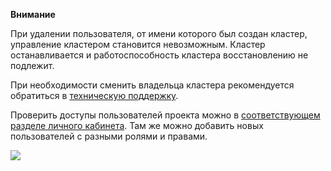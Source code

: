 **Внимание**

При удалении пользователя, от имени которого был создан кластер, управление кластером становится невозможным. Кластер останавливается и работоспособность кластера восстановлению не подлежит.

При необходимости сменить владельца кластера рекомендуется обратиться в [техническую поддержку](mailto:support@mcs.mail.ru).

Проверить доступы пользователей проекта можно в [соответствующем разделе личного кабинета](https://mcs.mail.ru/app/access/). Там же можно добавить новых пользователей с разными ролями и правами.

![](./assets/1598990406970-1598990406970.png)